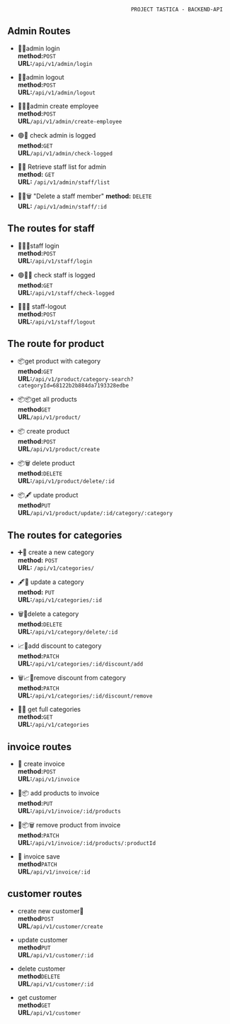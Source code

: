                                            PROJECT TASTICA - BACKEND-API

## Admin Routes

- 🔐💼admin login<br>
**method:**`POST`<br>
**URL:**`/api/v1/admin/login`

- 🚪💼admin logout<br>
**method:**`POST`<br>
**URL:**`/api/v1/admin/logout`

- 👨‍⚕️💼admin create employee<br>
**method:**`POST`<br>
**URL**`/api/v1/admin/create-employee`

- 🟢💼 check admin is logged<br>
**method:**`GET`<br>
**URL**`/api/v1/admin/check-logged`

- 🧑‍💼 Retrieve staff list for admin<br>
**method:** `GET`<br>
**URL:** `/api/v1/admin/staff/list`

- 🧑‍💼🗑 "Delete a staff member"
**method:** `DELETE`<br>
**URL:** `/api/v1/admin/staff/:id`

<!-- - 🏤💼 create shop<br>
**method**`POST`<br>
**URL**`/api/v1/shop/create-shop` -->


## The routes for staff 

- 🔐👨‍💼staff login <br>
**method:**`POST`<br> 
**URL:**`/api/v1/staff/login`

- 🟢👨‍💼 check staff is logged<br> 
**method:**`GET`<br>
**URL:**`/api/v1/staff/check-logged`<br>

- 🚪👨‍💼 staff-logout <br>
**method:**`POST`<br> 
**URL:**`/api/v1/staff/logout` 

## The route for product

- 📦get product with category<br>
  **method:**`GET`<br>
  **URL:**`/api/v1/product/category-search?categoryId=68122b2b884da7193328edbe` 

- 📦📦get all products<br>
**method**`GET`<br>
**URL**`/api/v1/product/`

- 📦 create product<br>
**method:**`POST`<br>
**URL**`/api/v1/product/create`

- 📦🗑 delete product<br>
**method:**`DELETE`<br>
**URL:**`/api/v1/product/delete/:id`

- 📦🖋 update product<br>
**method**`PUT`<br>
**URL**`/api/v1/product/update/:id/category/:category`

## The routes for categories

- ➕📂 create a new category<br>
**method:** `POST`<br>
**URL:** `/api/v1/categories/`

- 🖋📂 update a category  
**method:** `PUT`<br>
**URL:**`/api/v1/categories/:id`

- 🗑📂delete a category<br> 
**method:**`DELETE`<br> 
**URL:**`/api/v1/category/delete/:id`

- 📈📂add discount to category<br> 
**method:**`PATCH`<br> 
**URL:**`/api/v1/categories/:id/discount/add`

- 🗑📈📂remove discount from category <br>
**method:**`PATCH`<br>
**URL:**`/api/v1/categories/:id/discount/remove`

- 📂📂 get full categories<br>
**method:**`GET`<br>
**URL:**`/api/v1/categories`


## invoice routes

- 📃 create invoice<br>
**method:**`POST`<br>
**URL:**`/api/v1/invoice`

- 📃📦 add products to invoice<br>
**method:**`PUT`<br>
**URL:**`/api/v1/invoice/:id/products`

- 📃📦🗑 remove product from invoice<br>
**method:**`PATCH`<br>
**URL:**`/api/v1/invoice/:id/products/:productId`

- 📃 invoice save <br>
**method**`PATCH`<br>
**URL**`/api/v1/invoice/:id`

## customer routes

- create new customer👩<br>
**method**`POST`<br>
**URL**`/api/v1/customer/create`

- update customer<br>
**method**`PUT`<br>
**URL**`/api/v1/customer/:id`

- delete customer<br>
**method**`DELETE`<br>
**URL**`/api/v1/customer/:id`

- get customer<br>
**method**`GET`<br>
**URL**`/api/v1/customer`

